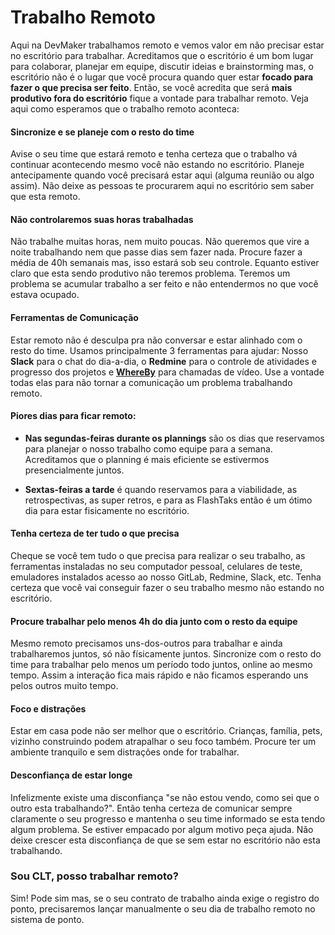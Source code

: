 # Trabalho Remoto

Aqui na DevMaker trabalhamos remoto e vemos valor em não precisar estar no escritório para trabalhar.
Acreditamos que o escritório é um bom lugar para colaborar, planejar em equipe, discutir ideias e brainstorming mas, o escritório não é o lugar que você procura quando quer estar **focado para fazer o que precisa ser feito**. Então, se você acredita que será **mais produtivo fora do escritório** fique a vontade para trabalhar remoto. Veja aqui como esperamos que o trabalho remoto aconteca:

#### Sincronize e se planeje com o resto do time
Avise o seu time que estará remoto e tenha certeza que o trabalho vá continuar acontecendo mesmo você não estando no escritório. Planeje antecipamente quando você precisará estar aqui (alguma reunião ou algo assim). Não deixe as pessoas te procurarem aqui no escritório sem saber que esta remoto.

#### Não controlaremos suas horas trabalhadas
Não trabalhe muitas horas, nem muito poucas. Não queremos que vire a noite trabalhando nem que passe dias sem fazer nada. Procure fazer a média de 40h semanais mas, isso estará sob seu controle. Equanto estiver claro que esta sendo produtivo não teremos problema. Teremos um problema se acumular trabalho a ser feito e não entendermos no que você estava ocupado.

#### Ferramentas de Comunicação
Estar remoto não é desculpa pra não conversar e estar alinhado com o resto do time. Usamos principalmente 3 ferramentas para ajudar: Nosso **Slack** para o chat do dia-a-dia, o **Redmine** para o controle de atividades e progresso dos projetos e **[WhereBy](http://whereby.com)** para chamadas de vídeo. Use a vontade todas elas para não tornar a comunicação um problema trabalhando remoto.

#### Piores dias para ficar remoto:
- **Nas segundas-feiras durante os plannings** são os dias que reservamos para planejar o nosso trabalho como equipe para a semana. Acreditamos que o planning é mais eficiente se estivermos presencialmente juntos.

- **Sextas-feiras a tarde** é quando reservamos para a viabilidade, as retrospectivas, as super retros, e para as FlashTaks então é um ótimo dia para estar fisicamente no escritório.

#### Tenha certeza de ter tudo o que precisa
Cheque se você tem tudo o que precisa para realizar o seu trabalho, as ferramentas instaladas no seu computador pessoal, celulares de teste, emuladores instalados acesso ao nosso GitLab, Redmine, Slack, etc. Tenha certeza que você vai conseguir fazer o seu trabalho mesmo não estando no escritório.

#### Procure trabalhar pelo menos 4h do dia junto com o resto da equipe
Mesmo remoto precisamos uns-dos-outros para trabalhar e ainda trabalharemos juntos, só não físicamente juntos. Sincronize com o resto do time para trabalhar pelo menos um período todo juntos, online ao mesmo tempo. Assim a interação fica mais rápido e não ficamos esperando uns pelos outros muito tempo.

#### Foco e distrações
Estar em casa pode não ser melhor que o escritório. Crianças, família, pets, vizinho construindo podem atrapalhar o seu foco também. Procure ter um ambiente tranquilo e sem distrações onde for trabalhar.

#### Desconfiança de estar longe
Infelizmente existe uma disconfiança "se não estou vendo, como sei que o outro esta trabalhando?". Então tenha certeza de comunicar sempre claramente o seu progresso e mantenha o seu time informado se esta tendo algum problema. Se estiver empacado por algum motivo peça ajuda. Não deixe crescer esta disconfiança de que se sem estar no escritório não esta trabalhando.

### Sou CLT, posso trabalhar remoto?
Sim! Pode sim mas, se o seu contrato de trabalho ainda exige o registro do ponto, precisaremos lançar manualmente o seu dia de trabalho remoto no sistema de ponto.